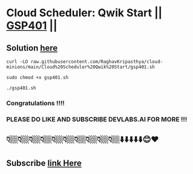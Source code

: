 # Cloud Scheduler: Qwik Start || [GSP401](https://www.cloudskillsboost.google/focuses/3556?parent=catalog) ||

## Solution [here](https://youtu.be/7xwjJYiRzcg)


```
curl -LO raw.githubusercontent.com/RaghavKripasthya/cloud-minions/main/Cloud%20Scheduler%20Qwik%20Start/gsp401.sh

sudo chmod +x gsp401.sh

./gsp401.sh
```

### Congratulations !!!!
### PLEASE DO LIKE AND SUBSCRIBE DEVLABS.AI FOR MORE !!!
## 👇🏼👇🏼👇🏼👇🏼👇🏼👇🏼👇🏼👇🏼👇🏼👇🏼⬇️⬇️⬇️⬇️⬇️😊❤️
## Subscribe [link Here](https://www.youtube.com/channel/UCVFPYmP2CZvVmICxw7YHT8A)
